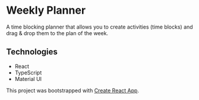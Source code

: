 # Weekly Planner
A time blocking planner that allows you to create activities (time blocks) and drag & drop them to the plan of the week.

## Technologies
- React
- TypeScript
- Material UI

This project was bootstrapped with [Create React App](https://github.com/facebook/create-react-app).
